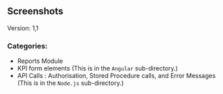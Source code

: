 ## Screenshots
Version: 1,1 

### Categories:
- Reports Module
- KPI form elements (This is in the `Angular` sub-directory.)
- API Calls : Authorisation, Stored Procedure calls, and Error Messages (This is in the `Node.js` sub-directory.)
